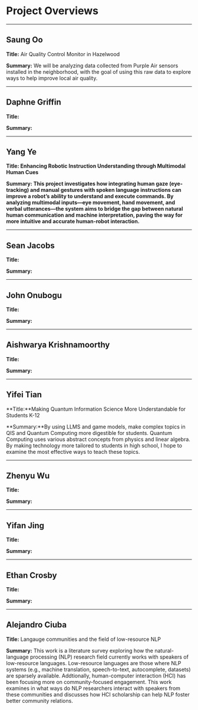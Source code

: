 # Project Overviews
***

## Saung Oo

**Title:** Air Quality Control Monitor in Hazelwood

**Summary:** We will be analyzing data collected from Purple Air sensors installed in the neighborhood, with the goal of using this raw data to explore ways to help improve local air quality.

***

## Daphne Griffin

**Title:**

**Summary:**

***

## Yang Ye

**Title: Enhancing Robotic Instruction Understanding through Multimodal Human Cues**

**Summary: This project investigates how integrating human gaze (eye-tracking) and manual gestures with spoken language instructions can improve a robot’s ability to understand and execute commands. By analyzing multimodal inputs—eye movement, hand movement, and verbal utterances—the system aims to bridge the gap between natural human communication and machine interpretation, paving the way for more intuitive and accurate human-robot interaction.**

***

## Sean Jacobs

**Title:**

**Summary:**

***

## John Onubogu

**Title:**

**Summary:**

***

## Aishwarya Krishnamoorthy

**Title:**

**Summary:**

***

## Yifei Tian

**Title:**Making Quantum Information Science More Understandable for Students K-12

**Summary:**By using LLMS and game models, make complex topics in QIS and Quantum Computing more digestible for students. Quantum Computing uses various abstract concepts from physics and linear algebra. By making technology more tailored to students in high school, I hope to examine the most effective ways to teach these topics.

***

## Zhenyu Wu

**Title:**

**Summary:**

***

## Yifan Jing

**Title:**

**Summary:**

***

## Ethan Crosby

**Title:**

**Summary:**

***

## Alejandro Ciuba

**Title:** Langauge communities and the field of low-resource NLP

**Summary:** This work is a literature survey exploring how the natural-language processing (NLP) research field currently works with speakers of low-resource languages. Low-resource languages are those where NLP systems (e.g., machine translation, speech-to-text, autocomplete, datasets) are sparsely available. Addtionally, human-computer interaction (HCI) has been focusing more on community-focused engagement. This work examines in what ways do NLP researchers interact with speakers from these communities and discusses how HCI scholarship can help NLP foster better community relations.
